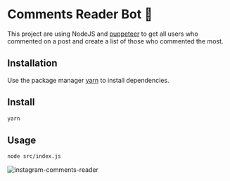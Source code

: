 # Comments Reader Bot 🤖

This project are using NodeJS and [puppeteer](https://pptr.dev/) to get all users who commented on a post and create a list of those who commented the most.

## Installation

Use the package manager [yarn](https://yarnpkg.com/) to install dependencies.

## Install

```bash
yarn
```

## Usage

```bash
node src/index.js
```

![instagram-comments-reader](https://user-images.githubusercontent.com/58908279/88485379-b38bc580-cf4b-11ea-9871-ab2c8b715279.gif)
